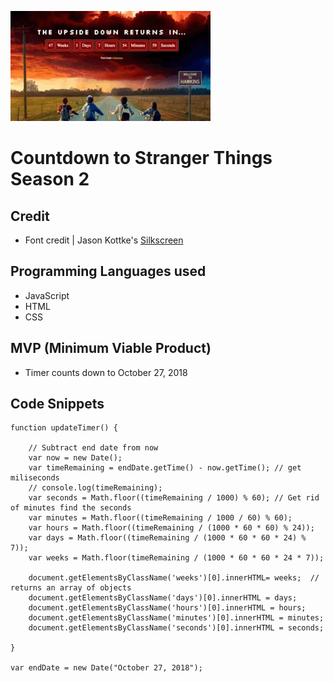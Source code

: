 
![alt text](countdown_demo.gif "view a demo for Countdown to Stranger Things Season 2!")
# Countdown to Stranger Things Season 2

## Credit
* Font credit | Jason Kottke's [Silkscreen](http://www.kottke.org/plus/type/silkscreen/index.html)

## Programming Languages used
* JavaScript
* HTML
* CSS

## MVP (Minimum Viable Product)
* Timer counts down to October 27, 2018

## Code Snippets
```
function updateTimer() {

	// Subtract end date from now
	var now = new Date();
	var timeRemaining = endDate.getTime() - now.getTime(); // get miliseconds
	// console.log(timeRemaining); 
	var seconds = Math.floor((timeRemaining / 1000) % 60); // Get rid of minutes find the seconds
	var minutes = Math.floor((timeRemaining / 1000 / 60) % 60);
	var hours = Math.floor((timeRemaining / (1000 * 60 * 60) % 24));
	var days = Math.floor((timeRemaining / (1000 * 60 * 60 * 24) % 7));
	var weeks = Math.floor(timeRemaining / (1000 * 60 * 60 * 24 * 7));

	document.getElementsByClassName('weeks')[0].innerHTML= weeks;  // returns an array of objects
	document.getElementsByClassName('days')[0].innerHTML = days;
	document.getElementsByClassName('hours')[0].innerHTML = hours;
	document.getElementsByClassName('minutes')[0].innerHTML = minutes;
	document.getElementsByClassName('seconds')[0].innerHTML = seconds;

}

var endDate = new Date("October 27, 2018");
```

